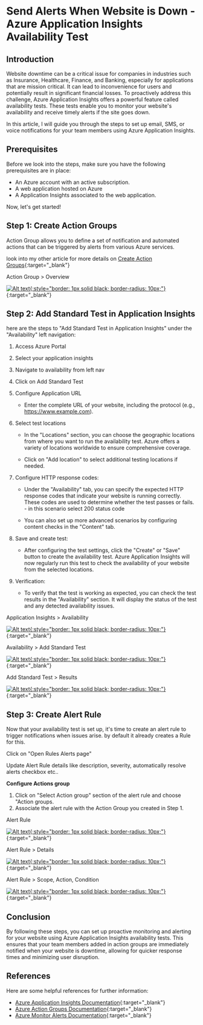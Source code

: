# **Send Alerts When Website is Down - Azure Application Insights Availability Test**

## **Introduction**

Website downtime can be a critical issue for companies in industries such as Insurance, Healthcare, Finance, and Banking, especially for applications that are mission critical. It can lead to inconvenience for users and potentially result in significant financial losses. To proactively address this challenge, Azure Application Insights offers a powerful feature called availability tests. These tests enable you to monitor your website's availability and receive timely alerts if the site goes down.

In this article, I will guide you through the steps to set up email, SMS, or voice notifications for your team members using Azure Application Insights.

## **Prerequisites**

Before we look into the steps, make sure you have the following prerequisites are in place:

- An Azure account with an active subscription.
- A web application hosted on Azure
- A Application Insights associated to the web application.

Now, let's get started!

## **Step 1: Create Action Groups**

Action Group allows you to define a set of notification and automated actions that can be triggered by alerts from various Azure services.

look into my other article for more details on [Create Action Groups](https://anjikeesari.com/articles/azure-log-alerts/#step-1-create-action-groups){:target="_blank"}


Action Group > Overview

[![Alt text](images/azure-log-alerts-5.png){:style="border: 1px solid black; border-radius: 10px;"}](images/azure-log-alerts-5.png){:target="_blank"}



## **Step 2: Add Standard Test in Application Insights**

here are the steps to "Add Standard Test in Application Insights" under the "Availability" left navigation:

1. Access Azure Portal

2. Select your application insights
3. Navigate to availability from left nav
4. Click on Add Standard Test
5. Configure Application URL
   
    - Enter the complete URL of your website, including the protocol (e.g., https://www.example.com).

6. Select test locations

    - In the "Locations" section, you can choose the geographic locations from where you want to run the availability test. Azure offers a variety of locations worldwide to ensure comprehensive coverage.

    - Click on "Add location" to select additional testing locations if needed.

7. Configure HTTP response codes:

    - Under the "Availability" tab, you can specify the expected HTTP response codes that indicate your website is running correctly. These codes are used to determine whether the test passes or fails. - in this scenario select 200 status code

    - You can also set up more advanced scenarios by configuring content checks in the "Content" tab.

8. Save and create test:

    - After configuring the test settings, click the "Create" or "Save" button to create the availability test. Azure Application Insights will now regularly run this test to check the availability of your website from the selected locations.

9. Verification:

    - To verify that the test is working as expected, you can check the test results in the "Availability" section. It will display the status of the test and any detected availability issues.


Application Insights > Availability

[![Alt text](images/app-availability-alert-1.png){:style="border: 1px solid black; border-radius: 10px;"}](images/app-availability-alert-1.png){:target="_blank"}

Availability > Add Standard Test

[![Alt text](images/app-availability-alert-2.png){:style="border: 1px solid black; border-radius: 10px;"}](images/app-availability-alert-2.png){:target="_blank"}

Add Standard Test > Results

[![Alt text](images/app-availability-alert-3.png){:style="border: 1px solid black; border-radius: 10px;"}](images/app-availability-alert-3.png){:target="_blank"}


## **Step 3: Create Alert Rule**

Now that your availability test is set up, it's time to create an alert rule to trigger notifications when issues arise. by default it already creates a Rule for this.

Click on "Open Rules Alerts page"

Update Alert Rule details like description, severity, automatically resolve alerts checkbox etc.. 

**Configure Actions group**

1. Click on "Select Action group" section of the alert rule and choose "Action groups.
2. Associate the alert rule with the Action Group you created in Step 1.


Alert Rule

[![Alt text](images/app-availability-alert-4.png){:style="border: 1px solid black; border-radius: 10px;"}](images/app-availability-alert-4.png){:target="_blank"}

Alert Rule > Details

[![Alt text](images/app-availability-alert-5.png){:style="border: 1px solid black; border-radius: 10px;"}](images/app-availability-alert-5.png){:target="_blank"}

Alert Rule > Scope, Action, Condition

[![Alt text](images/app-availability-alert-6.png){:style="border: 1px solid black; border-radius: 10px;"}](images/app-availability-alert-6.png){:target="_blank"}


## **Conclusion**

By following these steps, you can set up proactive monitoring and alerting for your website using Azure Application Insights availability tests. This ensures that your team members added in action groups are immediately notified when your website is downtime, allowing for quicker response times and minimizing user disruption.



## **References**

Here are some helpful references for further information:

- [Azure Application Insights Documentation](https://docs.microsoft.com/en-us/azure/azure-monitor/app/monitor-web-app-availability){:target="_blank"}
- [Azure Action Groups Documentation](https://learn.microsoft.com/en-us/azure/azure-monitor/alerts/action-groups){:target="_blank"}
- [Azure Monitor Alerts Documentation](https://learn.microsoft.com/en-us/azure/azure-monitor/alerts/alerts-overview){:target="_blank"}
